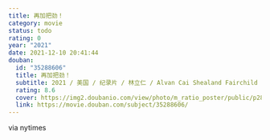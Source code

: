 ```yaml
---
title: 再加把劲！
category: movie
status: todo
rating: 0
year: "2021"
date: 2021-12-10 20:41:44
douban:
  id: "35288606"
  title: 再加把劲！
  subtitle: 2021 / 美国 / 纪录片 / 林立仁 / Alvan Cai Shealand Fairchild
  rating: 8.6
  cover: https://img2.doubanio.com/view/photo/m_ratio_poster/public/p2871382942.jpg
  link: https://movie.douban.com/subject/35288606/
---
```


via nytimes